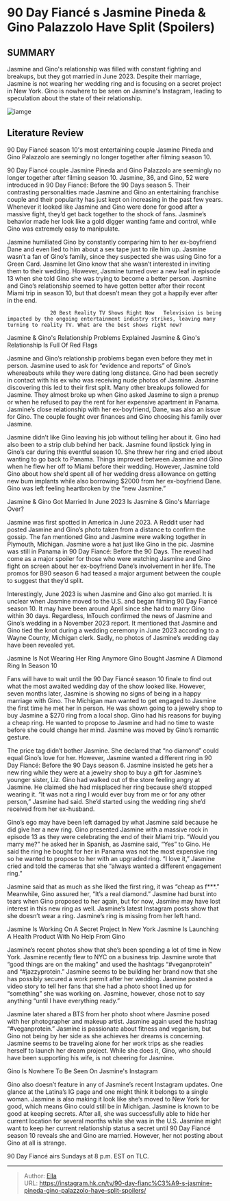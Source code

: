 # 90 Day Fiancé s Jasmine Pineda &amp; Gino Palazzolo Have Split (Spoilers)


## SUMMARY 



  Jasmine and Gino&#39;s relationship was filled with constant fighting and breakups, but they got married in June 2023.   Despite their marriage, Jasmine is not wearing her wedding ring and is focusing on a secret project in New York.   Gino is nowhere to be seen on Jasmine&#39;s Instagram, leading to speculation about the state of their relationship.  

![iamge](https://static1.srcdn.com/wordpress/wp-content/uploads/2024/01/embargo-until-sunday-14-jan-at-10_10-pm-90-day-fiance-s-jasmine-pineda-gino-palazzolo-have-split-spoilers.jpg)

## Literature Review

90 Day Fiancé season 10&#39;s most entertaining couple Jasmine Pineda and Gino Palazzolo are seemingly no longer together after filming season 10.




90 Day Fiancé couple Jasmine Pineda and Gino Palazzolo are seemingly no longer together after filming season 10. Jasmine, 36, and Gino, 52 were introduced in 90 Day Fiancé: Before the 90 Days season 5. Their contrasting personalities made Jasmine and Gino an entertaining franchise couple and their popularity has just kept on increasing in the past few years. Whenever it looked like Jasmine and Gino were done for good after a massive fight, they’d get back together to the shock of fans. Jasmine’s behavior made her look like a gold digger wanting fame and control, while Gino was extremely easy to manipulate.




Jasmine humiliated Gino by constantly comparing him to her ex-boyfriend Dane and even lied to him about a sex tape just to rile him up. Jasmine wasn’t a fan of Gino’s family, since they suspected she was using Gino for a Green Card. Jasmine let Gino know that she wasn’t interested in inviting them to their wedding. However, Jasmine turned over a new leaf in episode 13 when she told Gino she was trying to become a better person. Jasmine and Gino’s relationship seemed to have gotten better after their recent Miami trip in season 10, but that doesn’t mean they got a happily ever after in the end.

                  20 Best Reality TV Shows Right Now   Television is being impacted by the ongoing entertainment industry strikes, leaving many turning to reality TV. What are the best shows right now?   


 Jasmine &amp; Gino&#39;s Relationship Problems Explained 
Jasmine &amp; Gino&#39;s Relationship Is Full Of Red Flags
         




Jasmine and Gino’s relationship problems began even before they met in person. Jasmine used to ask for “evidence and reports” of Gino’s whereabouts while they were dating long distance. Gino had been secretly in contact with his ex who was receiving nude photos of Jasmine. Jasmine discovering this led to their first split. Many other breakups followed for Jasmine. They almost broke up when Gino asked Jasmine to sign a prenup or when he refused to pay the rent for her expensive apartment in Panama. Jasmine’s close relationship with her ex-boyfriend, Dane, was also an issue for Gino. The couple fought over finances and Gino choosing his family over Jasmine.

Jasmine didn’t like Gino leaving his job without telling her about it. Gino had also been to a strip club behind her back. Jasmine found lipstick lying in Gino’s car during this eventful season 10. She threw her ring and cried about wanting to go back to Panama. Things improved between Jasmine and Gino when he flew her off to Miami before their wedding. However, Jasmine told Gino about how she’d spent all of her wedding dress allowance on getting new bum implants while also borrowing $2000 from her ex-boyfriend Dane. Gino was left feeling heartbroken by the “new Jasmine.”






 Jasmine &amp; Gino Got Married In June 2023 
Is Jasmine &amp; Gino&#39;s Marriage Over?
          

Jasmine was first spotted in America in June 2023. A Reddit user had posted Jasmine and Gino’s photo taken from a distance to confirm the gossip. The fan mentioned Gino and Jasmine were walking together in Plymouth, Michigan. Jasmine wore a hat just like Gino in the pic. Jasmine was still in Panama in 90 Day Fiancé: Before the 90 Days. The reveal had come as a major spoiler for those who were watching Jasmine and Gino fight on screen about her ex-boyfriend Dane’s involvement in her life. The promos for B90 season 6 had teased a major argument between the couple to suggest that they’d split.

Interestingly, June 2023 is when Jasmine and Gino also got married. It is unclear when Jasmine moved to the U.S. and began filming 90 Day Fiancé season 10. It may have been around April since she had to marry Gino within 30 days. Regardless, InTouch confirmed the news of Jasmine and Gino’s wedding in a November 2023 report. It mentioned that Jasmine and Gino tied the knot during a wedding ceremony in June 2023 according to a Wayne County, Michigan clerk. Sadly, no photos of Jasmine’s wedding day have been revealed yet.






 Jasmine Is Not Wearing Her Ring Anymore 
Gino Bought Jasmine A Diamond Ring In Season 10

 

Fans will have to wait until the 90 Day Fiancé season 10 finale to find out what the most awaited wedding day of the show looked like. However, seven months later, Jasmine is showing no signs of being in a happy marriage with Gino. The Michigan man wanted to get engaged to Jasmine the first time he met her in person. He was shown going to a jewelry shop to buy Jasmine a $270 ring from a local shop. Gino had his reasons for buying a cheap ring. He wanted to propose to Jasmine and had no time to waste before she could change her mind. Jasmine was moved by Gino’s romantic gesture.

The price tag didn’t bother Jasmine. She declared that “no diamond” could equal Gino’s love for her. However, Jasmine wanted a different ring in 90 Day Fiancé: Before the 90 Days season 6. Jasmine insisted he gets her a new ring while they were at a jewelry shop to buy a gift for Jasmine’s younger sister, Liz. Gino had walked out of the store feeling angry at Jasmine. He claimed she had misplaced her ring because she’d stopped wearing it. “It was not a ring I would ever buy from me or for any other person,” Jasmine had said. She’d started using the wedding ring she’d received from her ex-husband.




Gino’s ego may have been left damaged by what Jasmine said because he did give her a new ring. Gino presented Jasmine with a massive rock in episode 13 as they were celebrating the end of their Miami trip. “Would you marry me?” he asked her in Spanish, as Jasmine said, “Yes” to Gino. He said the ring he bought for her in Panama was not the most expensive ring so he wanted to propose to her with an upgraded ring. “I love it,” Jasmine cried and told the cameras that she “always wanted a different engagement ring.”

Jasmine said that as much as she liked the first ring, it was “cheap as f***.” Meanwhile, Gino assured her, “It’s a real diamond.” Jasmine had burst into tears when Gino proposed to her again, but for now, Jasmine may have lost interest in this new ring as well. Jasmine’s latest Instagram posts show that she doesn’t wear a ring. Jasmine’s ring is missing from her left hand.



 Jasmine Is Working On A Secret Project In New York 
Jasmine Is Launching A Health Product With No Help From Gino
          




Jasmine’s recent photos show that she’s been spending a lot of time in New York. Jasmine recently flew to NYC on a business trip. Jasmine wrote that “good things are on the making” and used the hashtags “#veganprotein” and “#jazzyprotein.” Jasmine seems to be building her brand now that she has possibly secured a work permit after her wedding. Jasmine posted a video story to tell her fans that she had a photo shoot lined up for “something” she was working on. Jasmine, however, chose not to say anything “until I have everything ready.”

Jasmine later shared a BTS from her photo shoot where Jasmine posed with her photographer and makeup artist. Jasmine again used the hashtag “#veganprotein.” Jasmine is passionate about fitness and veganism, but Gino not being by her side as she achieves her dreams is concerning. Jasmine seems to be traveling alone for her work trips as she readies herself to launch her dream project. While she does it, Gino, who should have been supporting his wife, is not cheering for Jasmine.






 Gino Is Nowhere To Be Seen On Jasmine&#39;s Instagram 
         

Gino also doesn’t feature in any of Jasmine’s recent Instagram updates. One glance at the Latina’s IG page and one might think it belongs to a single woman. Jasmine is also making it look like she’s moved to New York for good, which means Gino could still be in Michigan. Jasmine is known to be good at keeping secrets. After all, she was successfully able to hide her current location for several months while she was in the U.S. Jasmine might want to keep her current relationship status a secret until 90 Day Fiancé season 10 reveals she and Gino are married. However, her not posting about Gino at all is strange.



90 Day Fiancé airs Sundays at 8 p.m. EST on TLC.









---

> Author: [Ella](https://instagram.hk.cn/)  
> URL: https://instagram.hk.cn/tv/90-day-fianc%C3%A9-s-jasmine-pineda-gino-palazzolo-have-split-spoilers/  

